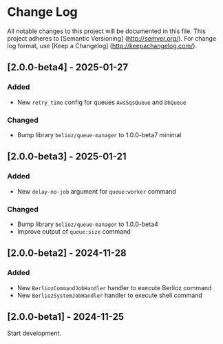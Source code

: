 # Change Log

All notable changes to this project will be documented in this file. This project adheres
to [Semantic Versioning] (http://semver.org/). For change log format,
use [Keep a Changelog] (http://keepachangelog.com/).

## [2.0.0-beta4] - 2025-01-27

### Added

- New `retry_time` config for queues `AwsSqsQueue` and `DbQueue`

### Changed

- Bump library `belioz/queue-manager` to 1.0.0-beta7 minimal

## [2.0.0-beta3] - 2025-01-21

### Added

- New `delay-no-job` argument for `queue:worker` command

### Changed

- Bump library `belioz/queue-manager` to 1.0.0-beta4
- Improve output of `queue:size` command

## [2.0.0-beta2] - 2024-11-28

### Added

- New `BerliozCommandJobHandler` handler to execute Berlioz command
- New `BerliozSystemJobHandler` handler to execute shell command

## [2.0.0-beta1] - 2024-11-25

Start development.
